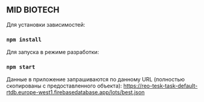 ## MID BIOTECH

Для установки зависимостей:

### `npm install`

Для запуска в режиме разработки:

### `npm start`

Данные в приложение запрашиваются по данному URL (полностью скопированы с предоставленного объекта): https://reo-tesk-task-default-rtdb.europe-west1.firebasedatabase.app/lots/best.json
